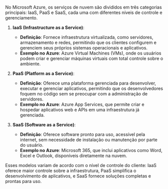 No Microsoft Azure, os serviços de nuvem são divididos em três categorias principais: IaaS, PaaS e SaaS, cada uma com diferentes níveis de controle e gerenciamento.

1. **IaaS (Infrastructure as a Service)**:
   - **Definição**: Fornece infraestrutura virtualizada, como servidores, armazenamento e redes, permitindo que os clientes configurem e gerenciem seus próprios sistemas operacionais e aplicativos.
   - **Exemplo no Azure**: Azure Virtual Machines (VMs), onde os usuários podem criar e gerenciar máquinas virtuais com total controle sobre o ambiente.

2. **PaaS (Platform as a Service)**:
   - **Definição**: Oferece uma plataforma gerenciada para desenvolver, executar e gerenciar aplicativos, permitindo que os desenvolvedores foquem no código sem se preocupar com a administração de servidores.
   - **Exemplo no Azure**: Azure App Services, que permite criar e hospedar aplicativos web e APIs em uma infraestrutura já gerenciada.

3. **SaaS (Software as a Service)**:
   - **Definição**: Oferece software pronto para uso, acessível pela internet, sem necessidade de instalação ou manutenção por parte do usuário.
   - **Exemplo no Azure**: Microsoft 365, que inclui aplicativos como Word, Excel e Outlook, disponíveis diretamente na nuvem.

Esses modelos variam de acordo com o nível de controle do cliente: IaaS oferece maior controle sobre a infraestrutura, PaaS simplifica o desenvolvimento de aplicativos, e SaaS fornece soluções completas e prontas para uso.
